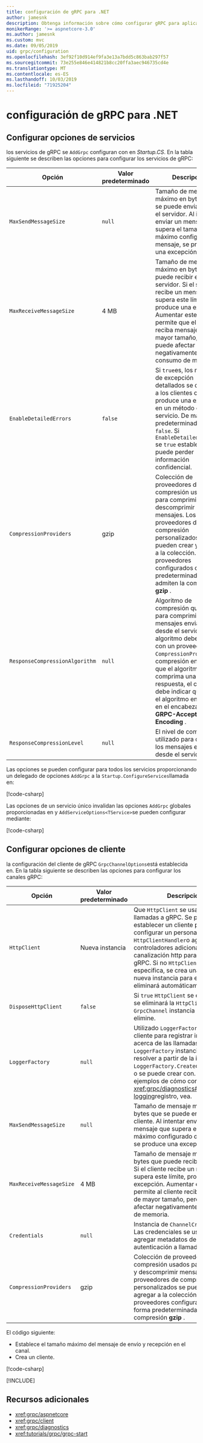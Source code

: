 ```yaml
---
title: configuración de gRPC para .NET
author: jamesnk
description: Obtenga información sobre cómo configurar gRPC para aplicaciones .NET.
monikerRange: '>= aspnetcore-3.0'
ms.author: jamesnk
ms.custom: mvc
ms.date: 09/05/2019
uid: grpc/configuration
ms.openlocfilehash: 3ef92f10d914ef9fa3e13a7bdd5c863bab297f57
ms.sourcegitcommit: 73e255e846e414821b8cc20ffa3aec946735cd4e
ms.translationtype: MT
ms.contentlocale: es-ES
ms.lasthandoff: 10/03/2019
ms.locfileid: "71925204"
---
```

# <a name="grpc-for-net-configuration"></a>configuración de gRPC para .NET

## <a name="configure-services-options"></a>Configurar opciones de servicios

los servicios de gRPC se `AddGrpc` configuran con en *Startup.CS*. En la tabla siguiente se describen las opciones para configurar los servicios de gRPC:

| Opción | Valor predeterminado | Descripción |
| ------ | ------------- | ----------- |
| `MaxSendMessageSize` | `null` | Tamaño de mensaje máximo en bytes que se puede enviar desde el servidor. Al intentar enviar un mensaje que supera el tamaño máximo configurado del mensaje, se produce una excepción. |
| `MaxReceiveMessageSize` | 4 MB | Tamaño de mensaje máximo en bytes que puede recibir el servidor. Si el servidor recibe un mensaje que supera este límite, se produce una excepción. Aumentar este valor permite que el servidor reciba mensajes de mayor tamaño, pero puede afectar negativamente al consumo de memoria. |
| `EnableDetailedErrors` | `false` | Si `true`es, los mensajes de excepción detallados se devuelven a los clientes cuando se produce una excepción en un método de servicio. De manera predeterminada, es `false`. Si `EnableDetailedErrors` se `true` establece en, se puede perder información confidencial. |
| `CompressionProviders` | gzip | Colección de proveedores de compresión usados para comprimir y descomprimir mensajes. Los proveedores de compresión personalizados se pueden crear y agregar a la colección. Los proveedores configurados de forma predeterminada admiten la compresión **gzip** . |
| `ResponseCompressionAlgorithm` | `null` | Algoritmo de compresión que se usa para comprimir los mensajes enviados desde el servidor. El algoritmo debe coincidir con un proveedor `CompressionProviders`de compresión en. Para que el algoritmo comprima una respuesta, el cliente debe indicar que admite el algoritmo enviándolo en el encabezado **GRPC-Accept-Encoding** . |
| `ResponseCompressionLevel` | `null` | El nivel de compresión utilizado para comprimir los mensajes enviados desde el servidor. |

Las opciones se pueden configurar para todos los servicios proporcionando un delegado de opciones `AddGrpc` a la `Startup.ConfigureServices`llamada en:

[!code-csharp[](~/grpc/configuration/sample/GrcpService/Startup.cs?name=snippet)]

Las opciones de un servicio único invalidan las opciones `AddGrpc` globales proporcionadas en y `AddServiceOptions<TService>`se pueden configurar mediante:

[!code-csharp[](~/grpc/configuration/sample/GrcpService/Startup2.cs?name=snippet)]

## <a name="configure-client-options"></a>Configurar opciones de cliente

la configuración del cliente de gRPC `GrpcChannelOptions`está establecida en. En la tabla siguiente se describen las opciones para configurar los canales gRPC:

| Opción | Valor predeterminado | Descripción |
| ------ | ------------- | ----------- |
| `HttpClient` | Nueva instancia | Que `HttpClient` se usa para realizar llamadas a gRPC. Se puede establecer un cliente para configurar un personalizado `HttpClientHandler`o agregar controladores adicionales a la canalización http para llamadas gRPC. Si no `HttpClient` se especifica, se crea una `HttpClient` nueva instancia para el canal. Se eliminará automáticamente. |
| `DisposeHttpClient` | `false` | Si `true` `HttpClient` se especifica y, se eliminará la `HttpClient` `GrpcChannel` instancia de cuando se elimine. |
| `LoggerFactory` | `null` | Utilizado `LoggerFactory` por el cliente para registrar información acerca de las llamadas a gRPC. Una `LoggerFactory` instancia se puede resolver a partir de la inserción de `LoggerFactory.Create`dependencias o se puede crear con. Para obtener ejemplos de cómo configurar el <xref:grpc/diagnostics#grpc-client-logging>registro, vea. |
| `MaxSendMessageSize` | `null` | Tamaño de mensaje máximo en bytes que se puede enviar desde el cliente. Al intentar enviar un mensaje que supera el tamaño máximo configurado del mensaje, se produce una excepción. |
| `MaxReceiveMessageSize` | 4 MB | Tamaño de mensaje máximo en bytes que puede recibir el cliente. Si el cliente recibe un mensaje que supera este límite, produce una excepción. Aumentar este valor permite al cliente recibir mensajes de mayor tamaño, pero puede afectar negativamente al consumo de memoria. |
| `Credentials` | `null` | Instancia de `ChannelCredentials`. Las credenciales se usan para agregar metadatos de autenticación a llamadas gRPC. |
| `CompressionProviders` | gzip | Colección de proveedores de compresión usados para comprimir y descomprimir mensajes. Los proveedores de compresión personalizados se pueden crear y agregar a la colección. Los proveedores configurados de forma predeterminada admiten la compresión **gzip** . |

El código siguiente:

* Establece el tamaño máximo del mensaje de envío y recepción en el canal.
* Crea un cliente.

[!code-csharp[](~/grpc/configuration/sample/Program.cs?name=snippet&highlight=3-8)]

[!INCLUDE[](~/includes/gRPCazure.md)]

## <a name="additional-resources"></a>Recursos adicionales

* <xref:grpc/aspnetcore>
* <xref:grpc/client>
* <xref:grpc/diagnostics>
* <xref:tutorials/grpc/grpc-start>
